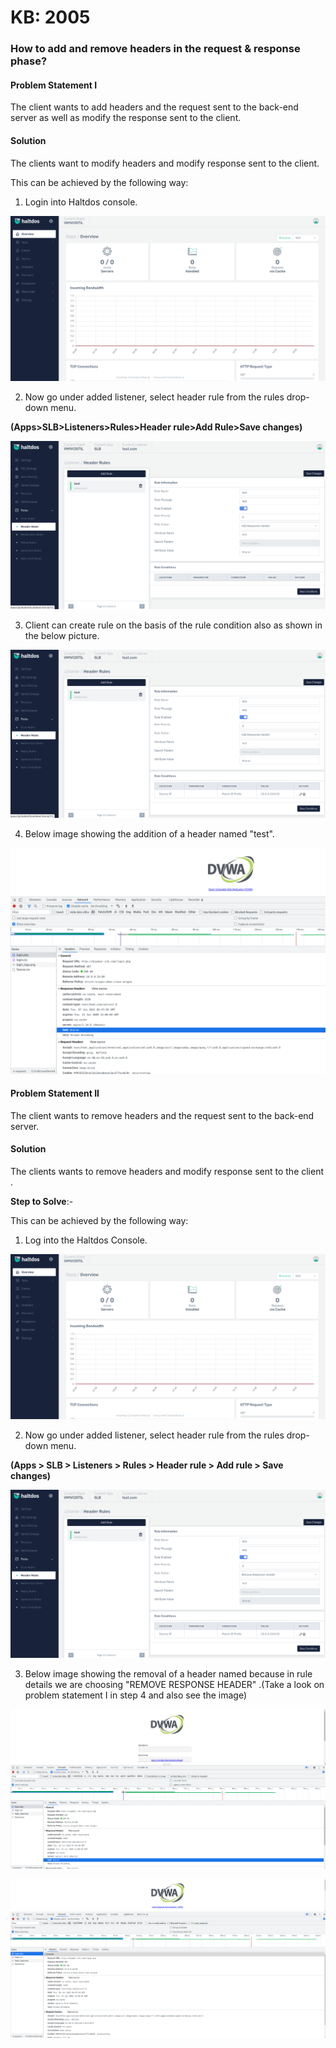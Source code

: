 # KB: 2005

### **How to add and remove headers in the request & response phase?**

#### **Problem Statement I**

The client wants to add headers and the request sent to the back-end server as well as modify the response sent to the client.

#### **Solution**

The clients want to modify headers and modify response sent to the client.

This can be achieved by the following way:

1. Login into Haltdos console.

![header](/img/adc/v7/kb/overview_kb_2005_1.png)

2. Now go under added listener, select header rule from the rules drop-down menu.

**(Apps>SLB>Listeners>Rules>Header rule>Add Rule>Save changes)**

![header](/img/adc/v7/kb/header_rule_kb_2005_2.png)

3. Client can create rule on the basis of the rule condition also as shown in the below picture.

![header](/img/adc/v7/kb/header_rule_kb_2005_3.png)

4. Below image showing the addition of a header named "test".

![header](/img/adc/v6/kb/adc6.4.png)

#### **Problem Statement II**

The client wants to remove headers and the request sent to the back-end server. 

#### **Solution**

The clients wants to remove headers and modify response sent to the client .

**Step to Solve**:-

This can be achieved by the following way:

1. Log into the Haltdos Console.

![header](/img/adc/v7/kb/overview_kb_2005_1.png)

2. Now go under added listener, select header rule from the rules drop-down menu.

**(Apps > SLB > Listeners > Rules > Header rule > Add rule > Save changes)**

![header](/img/adc/v7/kb/header_rule_kb_2005_4.png)

3. Below image showing the removal of a header named because in rule details we are choosing "REMOVE RESPONSE HEADER" .(Take a look on problem statement I in step 4 and also see the image)

![header](/img/adc/v6/kb/adc6.7.png)

![header](/img/adc/v6/kb/adc6.8.png)
